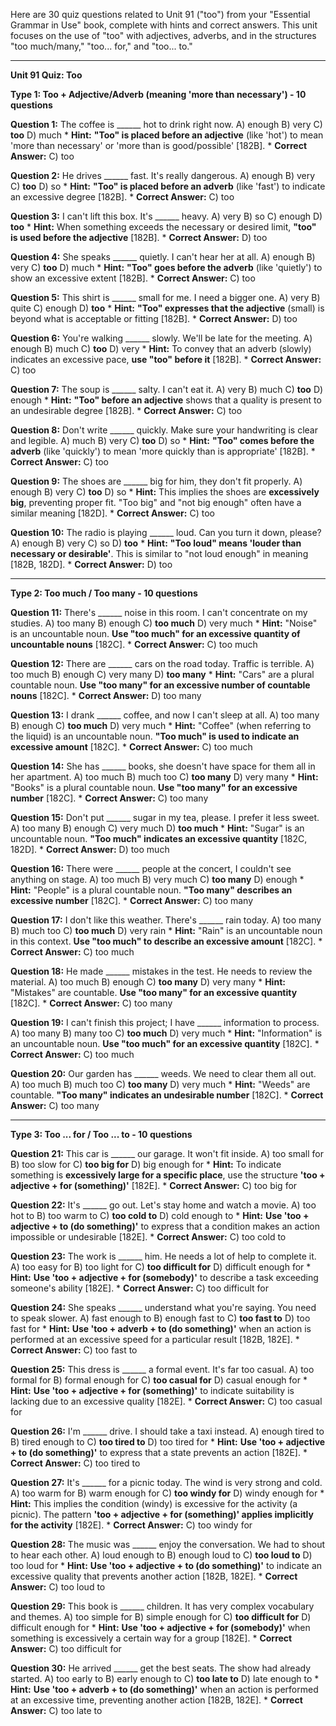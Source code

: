 Here are 30 quiz questions related to Unit 91 ("too") from your "Essential Grammar in Use" book, complete with hints and correct answers. This unit focuses on the use of "too" with adjectives, adverbs, and in the structures "too much/many," "too... for," and "too... to."

---

**Unit 91 Quiz: Too**

**Type 1: Too + Adjective/Adverb (meaning 'more than necessary') - 10 questions**

**Question 1:** The coffee is ______ hot to drink right now.
A) enough
B) very
C) **too**
D) much
    *   **Hint:** **"Too" is placed before an adjective** (like 'hot') to mean 'more than necessary' or 'more than is good/possible' [182B].
    *   **Correct Answer:** C) too

**Question 2:** He drives ______ fast. It's really dangerous.
A) enough
B) very
C) **too**
D) so
    *   **Hint:** **"Too" is placed before an adverb** (like 'fast') to indicate an excessive degree [182B].
    *   **Correct Answer:** C) too

**Question 3:** I can't lift this box. It's ______ heavy.
A) very
B) so
C) enough
D) **too**
    *   **Hint:** When something exceeds the necessary or desired limit, **"too" is used before the adjective** [182B].
    *   **Correct Answer:** D) too

**Question 4:** She speaks ______ quietly. I can't hear her at all.
A) enough
B) very
C) **too**
D) much
    *   **Hint:** **"Too" goes before the adverb** (like 'quietly') to show an excessive extent [182B].
    *   **Correct Answer:** C) too

**Question 5:** This shirt is ______ small for me. I need a bigger one.
A) very
B) quite
C) enough
D) **too**
    *   **Hint:** **"Too" expresses that the adjective** (small) is beyond what is acceptable or fitting [182B].
    *   **Correct Answer:** D) too

**Question 6:** You're walking ______ slowly. We'll be late for the meeting.
A) enough
B) much
C) **too**
D) very
    *   **Hint:** To convey that an adverb (slowly) indicates an excessive pace, **use "too" before it** [182B].
    *   **Correct Answer:** C) too

**Question 7:** The soup is ______ salty. I can't eat it.
A) very
B) much
C) **too**
D) enough
    *   **Hint:** **"Too" before an adjective** shows that a quality is present to an undesirable degree [182B].
    *   **Correct Answer:** C) too

**Question 8:** Don't write ______ quickly. Make sure your handwriting is clear and legible.
A) much
B) very
C) **too**
D) so
    *   **Hint:** **"Too" comes before the adverb** (like 'quickly') to mean 'more quickly than is appropriate' [182B].
    *   **Correct Answer:** C) too

**Question 9:** The shoes are ______ big for him, they don't fit properly.
A) enough
B) very
C) **too**
D) so
    *   **Hint:** This implies the shoes are **excessively big**, preventing proper fit. "Too big" and "not big enough" often have a similar meaning [182D].
    *   **Correct Answer:** C) too

**Question 10:** The radio is playing ______ loud. Can you turn it down, please?
A) enough
B) very
C) so
D) **too**
    *   **Hint:** **"Too loud" means 'louder than necessary or desirable'**. This is similar to "not loud enough" in meaning [182B, 182D].
    *   **Correct Answer:** D) too

---

**Type 2: Too much / Too many - 10 questions**

**Question 11:** There's ______ noise in this room. I can't concentrate on my studies.
A) too many
B) enough
C) **too much**
D) very much
    *   **Hint:** "Noise" is an uncountable noun. **Use "too much" for an excessive quantity of uncountable nouns** [182C].
    *   **Correct Answer:** C) too much

**Question 12:** There are ______ cars on the road today. Traffic is terrible.
A) too much
B) enough
C) very many
D) **too many**
    *   **Hint:** "Cars" are a plural countable noun. **Use "too many" for an excessive number of countable nouns** [182C].
    *   **Correct Answer:** D) too many

**Question 13:** I drank ______ coffee, and now I can't sleep at all.
A) too many
B) enough
C) **too much**
D) very much
    *   **Hint:** "Coffee" (when referring to the liquid) is an uncountable noun. **"Too much" is used to indicate an excessive amount** [182C].
    *   **Correct Answer:** C) too much

**Question 14:** She has ______ books, she doesn't have space for them all in her apartment.
A) too much
B) much too
C) **too many**
D) very many
    *   **Hint:** "Books" is a plural countable noun. **Use "too many" for an excessive number** [182C].
    *   **Correct Answer:** C) too many

**Question 15:** Don't put ______ sugar in my tea, please. I prefer it less sweet.
A) too many
B) enough
C) very much
D) **too much**
    *   **Hint:** "Sugar" is an uncountable noun. **"Too much" indicates an excessive quantity** [182C, 182D].
    *   **Correct Answer:** D) too much

**Question 16:** There were ______ people at the concert, I couldn't see anything on stage.
A) too much
B) very much
C) **too many**
D) enough
    *   **Hint:** "People" is a plural countable noun. **"Too many" describes an excessive number** [182C].
    *   **Correct Answer:** C) too many

**Question 17:** I don't like this weather. There's ______ rain today.
A) too many
B) much too
C) **too much**
D) very rain
    *   **Hint:** "Rain" is an uncountable noun in this context. **Use "too much" to describe an excessive amount** [182C].
    *   **Correct Answer:** C) too much

**Question 18:** He made ______ mistakes in the test. He needs to review the material.
A) too much
B) enough
C) **too many**
D) very many
    *   **Hint:** "Mistakes" are countable. **Use "too many" for an excessive quantity** [182C].
    *   **Correct Answer:** C) too many

**Question 19:** I can't finish this project; I have ______ information to process.
A) too many
B) many too
C) **too much**
D) very much
    *   **Hint:** "Information" is an uncountable noun. **Use "too much" for an excessive quantity** [182C].
    *   **Correct Answer:** C) too much

**Question 20:** Our garden has ______ weeds. We need to clear them all out.
A) too much
B) much too
C) **too many**
D) very much
    *   **Hint:** "Weeds" are countable. **"Too many" indicates an undesirable number** [182C].
    *   **Correct Answer:** C) too many

---

**Type 3: Too ... for / Too ... to - 10 questions**

**Question 21:** This car is ______ our garage. It won't fit inside.
A) too small for
B) too slow for
C) **too big for**
D) big enough for
    *   **Hint:** To indicate something is **excessively large for a specific place**, use the structure **'too + adjective + for (something)'** [182E].
    *   **Correct Answer:** C) too big for

**Question 22:** It's ______ go out. Let's stay home and watch a movie.
A) too hot to
B) too warm to
C) **too cold to**
D) cold enough to
    *   **Hint:** **Use 'too + adjective + to (do something)'** to express that a condition makes an action impossible or undesirable [182E].
    *   **Correct Answer:** C) too cold to

**Question 23:** The work is ______ him. He needs a lot of help to complete it.
A) too easy for
B) too light for
C) **too difficult for**
D) difficult enough for
    *   **Hint:** **Use 'too + adjective + for (somebody)'** to describe a task exceeding someone's ability [182E].
    *   **Correct Answer:** C) too difficult for

**Question 24:** She speaks ______ understand what you're saying. You need to speak slower.
A) fast enough to
B) enough fast to
C) **too fast to**
D) too fast for
    *   **Hint:** **Use 'too + adverb + to (do something)'** when an action is performed at an excessive speed for a particular result [182B, 182E].
    *   **Correct Answer:** C) too fast to

**Question 25:** This dress is ______ a formal event. It's far too casual.
A) too formal for
B) formal enough for
C) **too casual for**
D) casual enough for
    *   **Hint:** **Use 'too + adjective + for (something)'** to indicate suitability is lacking due to an excessive quality [182E].
    *   **Correct Answer:** C) too casual for

**Question 26:** I'm ______ drive. I should take a taxi instead.
A) enough tired to
B) tired enough to
C) **too tired to**
D) too tired for
    *   **Hint:** **Use 'too + adjective + to (do something)'** to express that a state prevents an action [182E].
    *   **Correct Answer:** C) too tired to

**Question 27:** It's ______ for a picnic today. The wind is very strong and cold.
A) too warm for
B) warm enough for
C) **too windy for**
D) windy enough for
    *   **Hint:** This implies the condition (windy) is excessive for the activity (a picnic). The pattern **'too + adjective + for (something)' applies implicitly for the activity** [182E].
    *   **Correct Answer:** C) too windy for

**Question 28:** The music was ______ enjoy the conversation. We had to shout to hear each other.
A) loud enough to
B) enough loud to
C) **too loud to**
D) too loud for
    *   **Hint:** **Use 'too + adjective + to (do something)'** to indicate an excessive quality that prevents another action [182B, 182E].
    *   **Correct Answer:** C) too loud to

**Question 29:** This book is ______ children. It has very complex vocabulary and themes.
A) too simple for
B) simple enough for
C) **too difficult for**
D) difficult enough for
    *   **Hint:** **Use 'too + adjective + for (somebody)'** when something is excessively a certain way for a group [182E].
    *   **Correct Answer:** C) too difficult for

**Question 30:** He arrived ______ get the best seats. The show had already started.
A) too early to
B) early enough to
C) **too late to**
D) late enough to
    *   **Hint:** **Use 'too + adverb + to (do something)'** when an action is performed at an excessive time, preventing another action [182B, 182E].
    *   **Correct Answer:** C) too late to